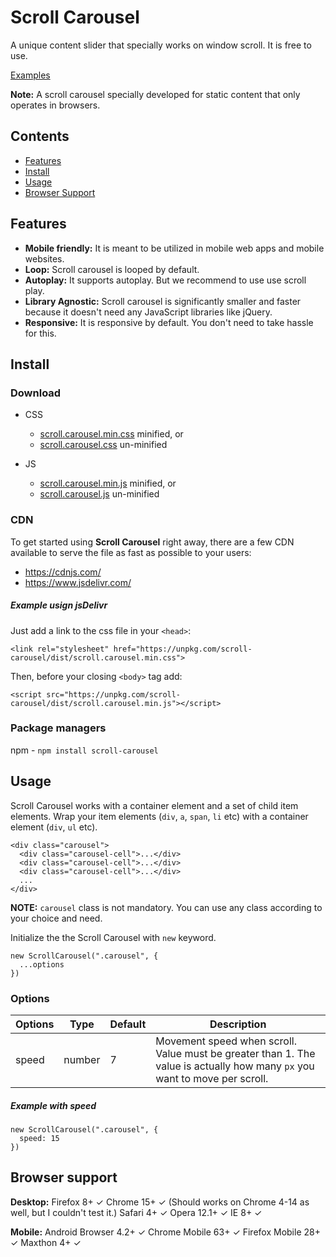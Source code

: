 # Scroll Carousel

A unique content slider that specially works on window scroll. It is free to use.

[Examples](https://github.com/asif-jalil/scroll-carousel/tree/main/example)

**Note:** A scroll carousel specially developed for static content that only operates in browsers.

## Contents

- [Features](#features)
- [Install](#install)
- [Usage](#usage)
- [Browser Support](#browser-support)

## Features

- **Mobile friendly:** It is meant to be utilized in mobile web apps and mobile websites.
- **Loop:** Scroll carousel is looped by default.
- **Autoplay:** It supports autoplay. But we recommend to use use scroll play.
- **Library Agnostic:** Scroll carousel is significantly smaller and faster because it doesn't need any JavaScript libraries like jQuery.
- **Responsive:** It is responsive by default. You don't need to take hassle for this.

## Install

### Download

- CSS

  - [scroll.carousel.min.css](https://github.com/asif-jalil/scroll-carousel/blob/main/dist/scroll.carousel.min.css) minified, or
  - [scroll.carousel.css](https://github.com/asif-jalil/scroll-carousel/blob/main/dist/scroll.carousel.css) un-minified

- JS
  - [scroll.carousel.min.js](https://github.com/asif-jalil/scroll-carousel/blob/main/dist/scroll.carousel.min.js) minified, or
  - [scroll.carousel.js](https://github.com/asif-jalil/scroll-carousel/blob/main/dist/scroll.carousel.js) un-minified

### CDN

To get started using **Scroll Carousel** right away, there are a few CDN available to serve the file as fast as possible to your users:

- https://cdnjs.com/
- https://www.jsdelivr.com/

##### Example usign jsDelivr

Just add a link to the css file in your `<head>`:

```
<link rel="stylesheet" href="https://unpkg.com/scroll-carousel/dist/scroll.carousel.min.css">
```

Then, before your closing `<body>` tag add:

```
<script src="https://unpkg.com/scroll-carousel/dist/scroll.carousel.min.js"></script>
```

### Package managers

npm - `npm install scroll-carousel`

## Usage

Scroll Carousel works with a container element and a set of child item elements. Wrap your item elements (`div`, `a`, `span`, `li` etc) with a container element (`div`, `ul` etc).

```
<div class="carousel">
  <div class="carousel-cell">...</div>
  <div class="carousel-cell">...</div>
  <div class="carousel-cell">...</div>
  ...
</div>
```

**NOTE:** `carousel` class is not mandatory. You can use any class according to your choice and need.

Initialize the the Scroll Carousel with `new` keyword.

```
new ScrollCarousel(".carousel", {
  ...options
})
```

### Options

| Options | Type   | Default | Description                                                                                                                |
| ------- | ------ | ------- | -------------------------------------------------------------------------------------------------------------------------- |
| speed   | number | 7       | Movement speed when scroll. Value must be greater than 1. The value is actually how many `px` you want to move per scroll. |

##### Example with speed

```
new ScrollCarousel(".carousel", {
  speed: 15
})
```

## Browser support

**Desktop:** Firefox 8+ ✓ Chrome 15+ ✓ (Should works on Chrome 4-14 as well, but I couldn't test it.) Safari 4+ ✓ Opera 12.1+ ✓ IE 8+ ✓

**Mobile:** Android Browser 4.2+ ✓ Chrome Mobile 63+ ✓ Firefox Mobile 28+ ✓ Maxthon 4+ ✓

